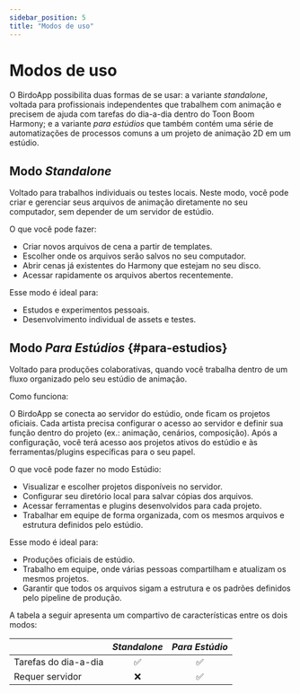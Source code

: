 ```yaml
---  
sidebar_position: 5
title: "Modos de uso"
---
```


# Modos de uso

O BirdoApp possibilita duas formas de se usar: a variante _standalone_, voltada para profissionais independentes que trabalhem com animação e precisem de ajuda com tarefas do dia-a-dia dentro do Toon Boom Harmony; e a variante _para estúdios_ que também contém uma série de automatizações de processos comuns a um projeto de animação 2D em um estúdio.

## Modo _Standalone_

Voltado para trabalhos individuais ou testes locais.
Neste modo, você pode criar e gerenciar seus arquivos de animação diretamente no seu computador, sem depender de um servidor de estúdio.

O que você pode fazer:

* Criar novos arquivos de cena a partir de templates.
* Escolher onde os arquivos serão salvos no seu computador.
* Abrir cenas já existentes do Harmony que estejam no seu disco.
* Acessar rapidamente os arquivos abertos recentemente.

Esse modo é ideal para:

* Estudos e experimentos pessoais.
* Desenvolvimento individual de assets e testes.

## Modo _Para Estúdios_ {#para-estudios}

Voltado para produções colaborativas, quando você trabalha dentro de um fluxo organizado pelo seu estúdio de animação.

Como funciona:

O BirdoApp se conecta ao servidor do estúdio, onde ficam os projetos oficiais.
Cada artista precisa configurar o acesso ao servidor e definir sua função dentro do projeto (ex.: animação, cenários, composição).
Após a configuração, você terá acesso aos projetos ativos do estúdio e às ferramentas/plugins específicas para o seu papel.

O que você pode fazer no modo Estúdio:

* Visualizar e escolher projetos disponíveis no servidor.
* Configurar seu diretório local para salvar cópias dos arquivos.
* Acessar ferramentas e plugins desenvolvidos para cada projeto.
* Trabalhar em equipe de forma organizada, com os mesmos arquivos e estrutura definidos pelo estúdio.

Esse modo é ideal para:

* Produções oficiais de estúdio.
* Trabalho em equipe, onde várias pessoas compartilham e atualizam os mesmos projetos.
* Garantir que todos os arquivos sigam a estrutura e os padrões definidos pelo pipeline de produção.

A tabela a seguir apresenta um compartivo de características entre os dois modos:

| | _Standalone_ | _Para Estúdio_ |
|-|:-:|:-:|
| Tarefas do dia-a-dia | :white_check_mark: | :white_check_mark: |
| Requer servidor | :x:  | :white_check_mark: |
